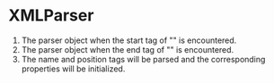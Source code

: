 # XMLParser

1. The parser object when the start tag of "<personinfo>" is encountered.
2. The parser object when the end tag of  "</personinfo>" is encountered.
3. The name and position tags will be parsed and the corresponding properties will be initialized.
